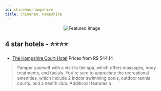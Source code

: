 ```yaml
---
id: chineham-hampshire
title: Chineham, Hampshire
---
```


<center><img src="https://i.travelapi.com/hotels/1000000/440000/430200/430158/a3ffe517_z.jpg" alt="Featured Image" /></center>


##  4 star hotels - ⭐️⭐️⭐️⭐️

-    [The Hampshire Court Hotel](https://us.hurb.com/hotels/chineham/the-hampshire-court-hotel-JNP-JP392559?cmp=18055) Prices from R$ 544,14
   > Pamper yourself with a visit to the spa, which offers massages, body treatments, and facials. You're sure to appreciate the recreational amenities, which include 2 indoor swimming pools, outdoor tennis courts, and a health club. Additional features a
